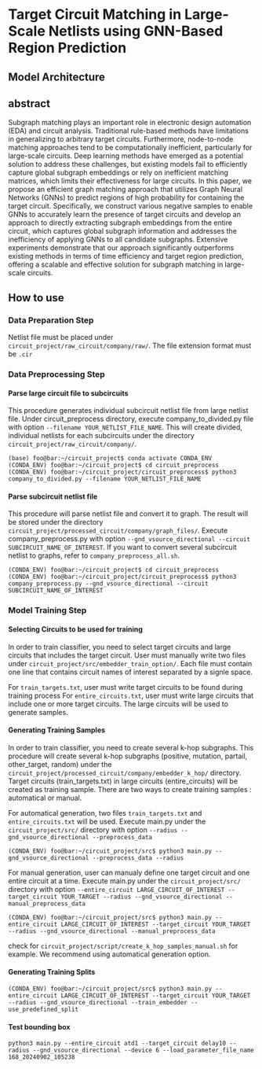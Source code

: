 # Target Circuit Matching in Large-Scale Netlists using GNN-Based Region Prediction

## Model Architecture 


## abstract
Subgraph matching plays an important role in electronic design automation (EDA) and circuit analysis. 
Traditional rule-based methods have limitations in generalizing to arbitrary target circuits. Furthermore, node-to-node matching approaches tend to be computationally inefficient, particularly for large-scale circuits.
Deep learning methods have emerged as a potential solution to address these challenges, but existing models fail to efficiently capture global subgraph embeddings or rely on inefficient matching matrices, which limits their effectiveness for large circuits. In this paper, we propose an efficient graph matching approach that utilizes Graph Neural Networks (GNNs) to predict regions of high probability for containing the target circuit.
Specifically, we construct various negative samples to enable GNNs to accurately learn the presence of target circuits and develop an approach to directly extracting subgraph embeddings from the entire circuit, which captures global subgraph information and addresses the inefficiency of applying GNNs to all candidate subgraphs.
Extensive experiments demonstrate that our approach significantly outperforms existing methods in terms of time efficiency and target region prediction, offering a scalable and effective solution for subgraph matching in large-scale circuits.

## How to use
### Data Preparation Step
Netlist file must be placed under `circuit_project/raw_circuit/company/raw/`. The file extension format must be `.cir`

### Data Preprocessing Step
#### Parse large circuit file to subcircuits
This procedure generates individual subcircuit netlist file from large netlist file. Under circuit_preprocess directory, execute company_to_divided.py file with option `--filename YOUR_NETLIST_FILE_NAME`. This will create divided, individual netlists for each subcircuits under the directory `circuit_project/raw_circuit/company/`.

```console
(base) foo@bar:~/circuit_project$ conda activate CONDA_ENV
(CONDA_ENV) foo@bar:~/circuit_project$ cd circuit_preprocess
(CONDA_ENV) foo@bar:~/circuit_project/circuit_preprocess$ python3 company_to_divided.py --filename YOUR_NETLIST_FILE_NAME
```

#### Parse subcircuit netlist file
This procedure will parse netlist file and convert it to graph. The result will be stored under the directory `circuit_project/processed_circuit/company/graph_files/`. Execute company_preprocess.py with option `--gnd_vsource_directional --circuit SUBCIRCUIT_NAME_OF_INTEREST`. If you want to convert several subcircuit netlist to graphs, refer to `company_preprocess_all.sh`.

```console
(CONDA_ENV) foo@bar:~/circuit_project$ cd circuit_preprocess
(CONDA_ENV) foo@bar:~/circuit_project/circuit_preprocess$ python3 company_preprocess.py --gnd_vsource_directional --circuit SUBCIRCUIT_NAME_OF_INTEREST
```

### Model Training Step
#### Selecting Circuits to be used for training
In order to train classifier, you need to select target circuits and large circuits that includes the target circuit. 
User must manually write two files under `circuit_project/src/embedder_train_option/`. Each file must contain one line that contains circuit names of interest separated by a signle space.

For `train_targets.txt`, user must write target circuits to be found during training process
For `entire_circuits.txt`, user must write large circuits that include one or more target circuits. The large circuits will be used to generate samples.

#### Generating Training Samples
In order to train classifier, you need to create several k-hop subgraphs. This procedure will create several k-hop subgraphs (positive, mutation, partail, other_target, random) under the `circuit_project/processed_circuit/company/embedder_k_hop/` directory. Target circuits (train_targets.txt) in large circuits (entire_circuits) will be created as training sample. There are two ways to create training samples : automatical or manual.

For automatical generation, two files `train_targets.txt` and `entire_circuits.txt` will be used.
Execute main.py under the `circuit_project/src/` directory with option `--radius --gnd_vsource_directional --preprocess_data`
```console
(CONDA_ENV) foo@bar:~/circuit_project/src$ python3 main.py --gnd_vsource_directional --preprocess_data --radius
```

For manual generation, user can manualy define one target circuit and one entire circuit at a time. Execute main.py under the `circuit_project/src/` directory with option `--entire_circuit LARGE_CIRCUIT_OF_INTEREST --target_circuit YOUR_TARGET --radius --gnd_vsource_directional --manual_preprocess_data`
```console
(CONDA_ENV) foo@bar:~/circuit_project/src$ python3 main.py --entire_circuit LARGE_CIRCUIT_OF_INTEREST --target_circuit YOUR_TARGET --radius --gnd_vsource_directional --manual_preprocess_data
```
check for `circuit_project/script/create_k_hop_samples_manual.sh` for example. We recommend using automatical generation option.

#### Generating Training Splits

```console
(CONDA_ENV) foo@bar:~/circuit_project/src$ python3 main.py --entire_circuit LARGE_CIRCUIT_OF_INTEREST --target_circuit YOUR_TARGET --radius --gnd_vsource_directional --train_embedder --use_predefined_split
```


#### Test bounding box
```console
python3 main.py --entire_circuit atd1 --target_circuit delay10 --radius --gnd_vsource_directional --device 6 --load_parameter_file_name 168_20240902_105238
```
